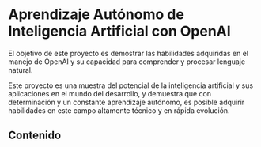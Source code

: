 # Aprendizaje Autónomo de Inteligencia Artificial con OpenAI

El objetivo de este proyecto es demostrar las habilidades adquiridas en el manejo de OpenAI y su capacidad para comprender y procesar lenguaje natural.

Este proyecto es una muestra del potencial de la inteligencia artificial y sus aplicaciones en el mundo del desarrollo, y demuestra que con determinación y un constante aprendizaje autónomo, es posible adquirir habilidades en este campo altamente técnico y en rápida evolución.

## Contenido

